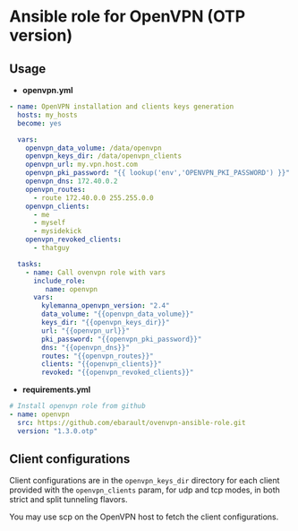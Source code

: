 # Ansible role for OpenVPN (OTP version)

## Usage

- **openvpn.yml**

```yml
- name: OpenVPN installation and clients keys generation
  hosts: my_hosts
  become: yes

  vars:
    openvpn_data_volume: /data/openvpn
    openvpn_keys_dir: /data/openvpn_clients
    openvpn_url: my.vpn.host.com
    openvpn_pki_password: "{{ lookup('env','OPENVPN_PKI_PASSWORD') }}"
    openvpn_dns: 172.40.0.2
    openvpn_routes:
      - route 172.40.0.0 255.255.0.0
    openvpn_clients:
      - me
      - myself
      - mysidekick
    openvpn_revoked_clients:
      - thatguy

  tasks:
    - name: Call ovenvpn role with vars
      include_role:
         name: openvpn
      vars:
        kylemanna_openvpn_version: "2.4"
        data_volume: "{{openvpn_data_volume}}"
        keys_dir: "{{openvpn_keys_dir}}"
        url: "{{openvpn_url}}"
        pki_password: "{{openvpn_pki_password}}"
        dns: "{{openvpn_dns}}"
        routes: "{{openvpn_routes}}"
        clients: "{{openvpn_clients}}"
        revoked: "{{openvpn_revoked_clients}}"
```

- **requirements.yml**

```yml
# Install openvpn role from github
- name: openvpn
  src: https://github.com/ebarault/ovenvpn-ansible-role.git
  version: "1.3.0.otp"
```

## Client configurations

Client configurations are in the `openvpn_keys_dir` directory for each client provided with the `openvpn_clients` param, for udp and tcp modes, in both strict and split tunneling flavors.

You may use scp on the OpenVPN host to fetch the client configurations.
